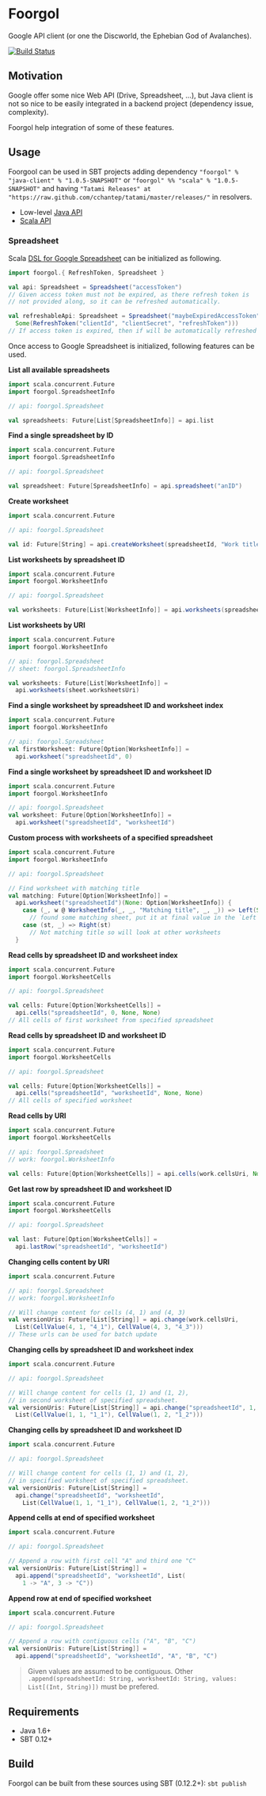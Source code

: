 # Foorgol

Google API client (or one the Discworld, the Ephebian God of Avalanches).

[![Build Status](https://secure.travis-ci.org/cchantep/foorgol.png?branch=master)](http://travis-ci.org/cchantep/foorgol)

## Motivation

Google offer some nice Web API (Drive, Spreadsheet, ...), but Java client is not so nice to be easily integrated in a backend project (dependency issue, complexity).

Foorgol help integration of some of these features.

## Usage

Foorgool can be used in SBT projects adding dependency `"foorgol" % "java-client" % "1.0.5-SNAPSHOT"` or `"foorgol" %% "scala" % "1.0.5-SNAPSHOT"` and having `"Tatami Releases" at "https://raw.github.com/cchantep/tatami/master/releases/"` in resolvers.

* Low-level [Java API](http://cchantep.github.io/foorgol/java-client/api/)
* [Scala API](http://cchantep.github.io/foorgol/scala/api/#package)

### Spreadsheet

Scala [DSL for Google Spreadsheet](http://cchantep.github.io/foorgol/scala/api/#foorgol.Spreadsheet) can be initialized as following.

```scala
import foorgol.{ RefreshToken, Spreadsheet }

val api: Spreadsheet = Spreadsheet("accessToken")
// Given access token must not be expired, as there refresh token is 
// not provided along, so it can be refreshed automatically.

val refreshableApi: Spreadsheet = Spreadsheet("maybeExpiredAccessToken",
  Some(RefreshToken("clientId", "clientSecret", "refreshToken")))
// If access token is expired, then if will be automatically refreshed
```

Once access to Google Spreadsheet is initialized, following features can be used.

**List all available spreadsheets**

```scala
import scala.concurrent.Future
import foorgol.SpreadsheetInfo

// api: foorgol.Spreadsheet

val spreadsheets: Future[List[SpreadsheetInfo]] = api.list
```

**Find a single spreadsheet by ID**

```scala
import scala.concurrent.Future
import foorgol.SpreadsheetInfo

// api: foorgol.Spreadsheet

val spreadsheet: Future[SpreadsheetInfo] = api.spreadsheet("anID")
```

**Create worksheet**

```scala
import scala.concurrent.Future

// api: foorgol.Spreadsheet

val id: Future[String] = api.createWorksheet(spreadsheetId, "Work title")
```

**List worksheets by spreadsheet ID**

```scala
import scala.concurrent.Future
import foorgol.WorksheetInfo

// api: foorgol.Spreadsheet

val worksheets: Future[List[WorksheetInfo]] = api.worksheets(spreadsheetId)
```

**List worksheets by URI**

```scala
import scala.concurrent.Future
import foorgol.WorksheetInfo

// api: foorgol.Spreadsheet
// sheet: foorgol.SpreadsheetInfo

val worksheets: Future[List[WorksheetInfo]] = 
  api.worksheets(sheet.worksheetsUri)
```

**Find a single worksheet by spreadsheet ID and worksheet index**

```scala
import scala.concurrent.Future
import foorgol.WorksheetInfo

// api: foorgol.Spreadsheet
val firstWorksheet: Future[Option[WorksheetInfo]] = 
  api.worksheet("spreadsheetId", 0)
```

**Find a single worksheet by spreadsheet ID and worksheet ID**

```scala
import scala.concurrent.Future
import foorgol.WorksheetInfo

// api: foorgol.Spreadsheet
val worksheet: Future[Option[WorksheetInfo]] = 
  api.worksheet("spreadsheetId", "worksheetId")
```

**Custom process with worksheets of a specified spreadsheet**

```scala
import scala.concurrent.Future
import foorgol.WorksheetInfo

// api: foorgol.Spreadsheet

// Find worksheet with matching title
val matching: Future[Option[WorksheetInfo]] =
  api.worksheet("spreadsheetId")(None: Option[WorksheetInfo]) { 
    case (_, w @ WorksheetInfo(_, _, "Matching title", _, _)) => Left(Some(w)) 
      // found some matching sheet, put it at final value in the `Left`
    case (st, _) => Right(st)
      // Not matching title so will look at other worksheets
  }
```

**Read cells by spreadsheet ID and worksheet index**

```scala
import scala.concurrent.Future
import foorgol.WorksheetCells

// api: foorgol.Spreadsheet

val cells: Future[Option[WorksheetCells]] = 
  api.cells("spreadsheetId", 0, None, None)
// All cells of first worksheet from specified spreadsheet
```

**Read cells by spreadsheet ID and worksheet ID**

```scala
import scala.concurrent.Future
import foorgol.WorksheetCells

// api: foorgol.Spreadsheet

val cells: Future[Option[WorksheetCells]] = 
  api.cells("spreadsheetId", "worksheetId", None, None)
// All cells of specified worksheet
```

**Read cells by URI**

```scala
import scala.concurrent.Future
import foorgol.WorksheetCells

// api: foorgol.Spreadsheet
// work: foorgol.WorksheetInfo

val cells: Future[Option[WorksheetCells]] = api.cells(work.cellsUri, None, None)
```

**Get last row by spreadsheet ID and worksheet ID**

```scala
import scala.concurrent.Future
import foorgol.WorksheetCells

// api: foorgol.Spreadsheet

val last: Future[Option[WorksheetCells]] = 
  api.lastRow("spreadsheetId", "worksheetId")
```

**Changing cells content by URI**

```scala
import scala.concurrent.Future

// api: foorgol.Spreadsheet
// work: foorgol.WorksheetInfo

// Will change content for cells (4, 1) and (4, 3)
val versionUris: Future[List[String]] = api.change(work.cellsUri, 
  List(CellValue(4, 1, "4_1"), CellValue(4, 3, "4_3")))
// These urls can be used for batch update
```

**Changing cells by spreadsheet ID and worksheet index**

```scala
import scala.concurrent.Future

// api: foorgol.Spreadsheet

// Will change content for cells (1, 1) and (1, 2),
// in second worksheet of specified spreadsheet.
val versionUris: Future[List[String]] = api.change("spreadsheetId", 1, 
  List(CellValue(1, 1, "1_1"), CellValue(1, 2, "1_2")))
```

**Changing cells by spreadsheet ID and worksheet ID**

```scala
import scala.concurrent.Future

// api: foorgol.Spreadsheet

// Will change content for cells (1, 1) and (1, 2),
// in specified worksheet of specified spreadsheet.
val versionUris: Future[List[String]] = 
  api.change("spreadsheetId", "worksheetId", 
    List(CellValue(1, 1, "1_1"), CellValue(1, 2, "1_2")))
```

**Append cells at end of specified worksheet**

```scala
import scala.concurrent.Future

// api: foorgol.Spreadsheet

// Append a row with first cell "A" and third one "C"
val versionUris: Future[List[String]] = 
  api.append("spreadsheetId", "worksheetId", List(
    1 -> "A", 3 -> "C"))
```

**Append row at end of specified worksheet**

```scala
import scala.concurrent.Future

// api: foorgol.Spreadsheet

// Append a row with contiguous cells ("A", "B", "C")
val versionUris: Future[List[String]] = 
  api.append("spreadsheetId", "worksheetId", "A", "B", "C")
```

> Given values are assumed to be contiguous.
> Other `.append(spreadsheetId: String, worksheetId: String, values: List[(Int, String)])` must be prefered.

## Requirements

* Java 1.6+
* SBT 0.12+

## Build

Foorgol can be built from these sources using SBT (0.12.2+): `sbt publish`
